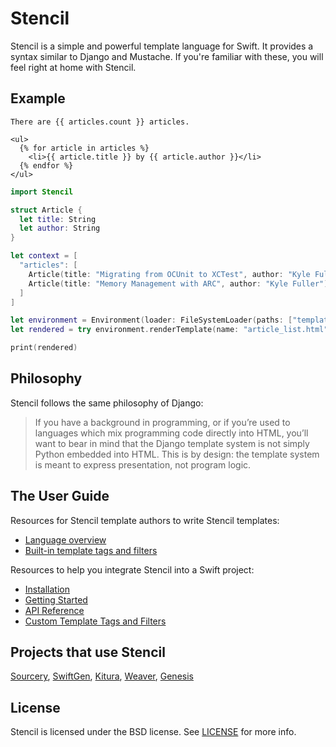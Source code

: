 # Stencil

Stencil is a simple and powerful template language for Swift. It provides a
syntax similar to Django and Mustache. If you're familiar with these, you will
feel right at home with Stencil.

## Example

```html+django
There are {{ articles.count }} articles.

<ul>
  {% for article in articles %}
    <li>{{ article.title }} by {{ article.author }}</li>
  {% endfor %}
</ul>
```

```swift
import Stencil

struct Article {
  let title: String
  let author: String
}

let context = [
  "articles": [
    Article(title: "Migrating from OCUnit to XCTest", author: "Kyle Fuller"),
    Article(title: "Memory Management with ARC", author: "Kyle Fuller"),
  ]
]

let environment = Environment(loader: FileSystemLoader(paths: ["templates/"]))
let rendered = try environment.renderTemplate(name: "article_list.html", context: context)

print(rendered)
```

## Philosophy

Stencil follows the same philosophy of Django:

> If you have a background in programming, or if you’re used to languages which
> mix programming code directly into HTML, you’ll want to bear in mind that the
> Django template system is not simply Python embedded into HTML. This is by
> design: the template system is meant to express presentation, not program
> logic.

## The User Guide

Resources for Stencil template authors to write Stencil templates:

- [Language overview](http://stencil.fuller.li/en/latest/templates.html)
- [Built-in template tags and filters](http://stencil.fuller.li/en/latest/builtins.html)

Resources to help you integrate Stencil into a Swift project:

- [Installation](http://stencil.fuller.li/en/latest/installation.html)
- [Getting Started](http://stencil.fuller.li/en/latest/getting-started.html)
- [API Reference](http://stencil.fuller.li/en/latest/api.html)
- [Custom Template Tags and Filters](http://stencil.fuller.li/en/latest/custom-template-tags-and-filters.html)

## Projects that use Stencil

[Sourcery](https://github.com/krzysztofzablocki/Sourcery),
[SwiftGen](https://github.com/SwiftGen/SwiftGen),
[Kitura](https://github.com/IBM-Swift/Kitura),
[Weaver](https://github.com/scribd/Weaver),
[Genesis](https://github.com/yonaskolb/Genesis)

## License

Stencil is licensed under the BSD license. See [LICENSE](LICENSE) for more
info.
